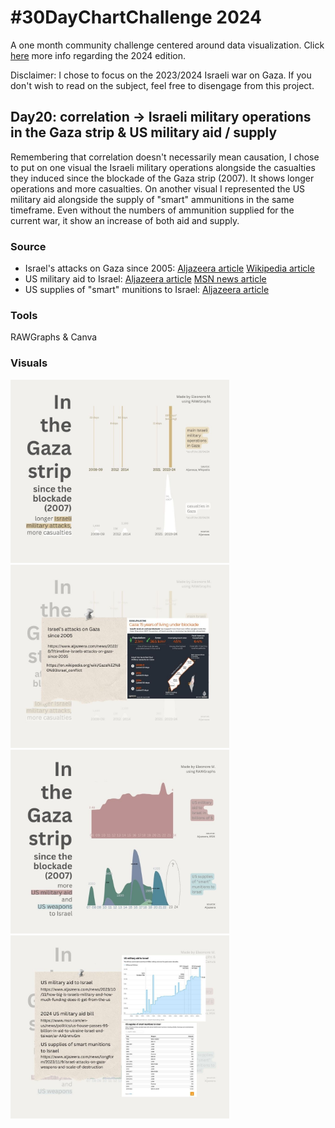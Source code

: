 # #30DayChartChallenge 2024

A one month community challenge centered around data visualization.
Click [here](https://github.com/30DayChartChallenge/Edition2024) more info regarding the 2024 edition.

Disclaimer: I chose to focus on the 2023/2024 Israeli war on Gaza. If you don't wish to read on the subject, feel free to disengage from this project.

## Day20: correlation -> Israeli military operations in the Gaza strip & US military aid / supply
Remembering that correlation doesn't necessarily mean causation, I chose to put on one visual the Israeli military operations alongside the casualties they induced since the blockade of the Gaza strip (2007). It shows longer operations and more casualties.
On another visual I represented the US military aid alongside the supply of "smart" ammunitions in the same timeframe. Even without the numbers of ammunition supplied for the current war, it show an increase of both aid and supply.

### Source
* Israel's attacks on Gaza since 2005: 
[Aljazeera article](https://www.aljazeera.com/news/2022/8/7/timeline-israels-attacks-on-gaza-since-2005)
[Wikipedia article](https://en.wikipedia.org/wiki/Gaza%E2%80%93Israel_conflict)
* US military aid to Israel:
[Aljazeera article](https://www.aljazeera.com/news/2023/10/11/how-big-is-israels-military-and-how-much-funding-does-it-get-from-the-us)
[MSN news article](https://www.msn.com/en-us/news/politics/us-house-passes-95-billion-in-aid-to-ukraine-israel-and-taiwan/ar-AA1nmvGm)
* US supplies of "smart" munitions to Israel:
[Aljazeera article](https://www.aljazeera.com/news/longform/2023/11/9/israel-attacks-on-gaza-weapons-and-scale-of-destruction)

### Tools
RAWGraphs & Canva

### Visuals
<div>
<img src="correlation-war-casualties-gaza-strip/slide1.jpg" alt="Wars and casualties since 2007 in the Gaza strip, time series, bumpchart" width="350"/>
<img src="correlation-war-casualties-gaza-strip/slide2.jpg" alt="Wars and casualties since 2007 in the Gaza strip, sources / info" width="350"/>
</div>

<div>
<img src="correlation-military-gaza-strip/slide1.jpg" alt="US military aid / supply since 2007 in the Gaza strip, time series, bumpchart" width="350"/>
<img src="correlation-military-gaza-strip/slide2.jpg" alt="US military aid / supply since 2007 in the Gaza strip, sources / info" width="350"/>
</div>
